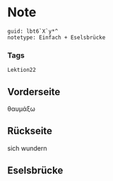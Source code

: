# Note
```
guid: lbt6`X`y*^
notetype: Einfach + Eselsbrücke
```

### Tags
```
Lektion22
```

## Vorderseite
θαυμάξω

## Rückseite
sich wundern

## Eselsbrücke

